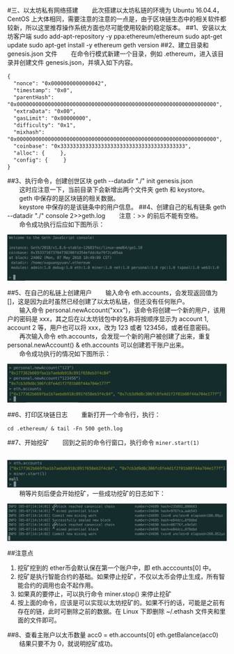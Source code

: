 #三、以太坊私有网络搭建
&nbsp;&nbsp;&nbsp;&nbsp;&nbsp;&nbsp;&nbsp;此次搭建以太坊私链的环境为 Ubuntu 16.04.4，CentOS 上大体相同，需要注意的注意的一点是，由于区块链生态中的相关软件都较新，所以这里推荐操作系统方面也尽可能使用较新的稳定版本。
##1、安装以太坊客户端
	sudo add-apt-repository -y ppa:ethereum/ethereum
	sudo apt-get update
	sudo apt-get install -y ethereum
	geth version
##2、建立目录和 genesis.json 文件
&nbsp;&nbsp;&nbsp;&nbsp;&nbsp;&nbsp;&nbsp;在命令行模式新建一个目录，例如 .ethereum，进入该目录并创建文件 genesis.json，并填入如下内容。
	
	{
	  "nonce": "0x0000000000000042",
	  "timestamp": "0x0",
	  "parentHash": "0x0000000000000000000000000000000000000000000000000000000000000000",
	  "extraData": "0x00",
	  "gasLimit": "0x80000000",
	  "difficulty": "0x1",
	  "mixhash": "0x0000000000000000000000000000000000000000000000000000000000000000",
	  "coinbase": "0x3333333333333333333333333333333333333333",
	  "alloc": {     },
	  "config": {     }
	}

##3、执行命令，创建创世区块
	geth --datadir "./" init genesis.json
<br/>&nbsp;&nbsp;&nbsp;&nbsp;&nbsp;&nbsp;&nbsp;这时应注意一下，当前目录下会新增出两个文件夹 geth 和 keystore。
<br/>&nbsp;&nbsp;&nbsp;&nbsp;&nbsp;&nbsp;&nbsp;geth 中保存的是区块链的相关数据。
<br/>&nbsp;&nbsp;&nbsp;&nbsp;&nbsp;&nbsp;&nbsp;keystore 中保存的是该链条中的用户信息。
##4、创建自己的私有链条
	geth --datadir "./" console 2>>geth.log
&nbsp;&nbsp;&nbsp;&nbsp;&nbsp;&nbsp;&nbsp;注意：>> 的前后不能有空格。<br/>
&nbsp;&nbsp;&nbsp;&nbsp;&nbsp;&nbsp;&nbsp;命令成功执行后应如下图所示：

![创建私有链条](https://github.com/xuguangyuansh/macdown-docs/blob/master/img/xlab/create-private-chain.png?raw=true)

##5、在自己的私链上创建用户
&nbsp;&nbsp;&nbsp;&nbsp;&nbsp;&nbsp;&nbsp;输入命令 eth.accounts，会发现返回值为 []，这是因为此时虽然已经创建了以太坊私链，但还没有任何账户。
<br/>&nbsp;&nbsp;&nbsp;&nbsp;&nbsp;&nbsp;&nbsp;输入命令 personal.newAccount("xxx")，该命令将创建一个新的用户，该用户的密码是 xxx，其之后在以太坊钱包中的名称将按顺序显示为 account 1, account 2 等，用户也可以将 xxx，改为 123 或者 123456，或者任意密码。
<br/>&nbsp;&nbsp;&nbsp;&nbsp;&nbsp;&nbsp;&nbsp;再次输入命令 eth.accounts，会发现一个新的用户被创建了出来，重复 personal.newAccount() & eth.accounts 可以创建若干账户出来。
<br/>&nbsp;&nbsp;&nbsp;&nbsp;&nbsp;&nbsp;&nbsp;命令成功执行的情况如下图所示：

![在私链上创建用户](https://github.com/xuguangyuansh/macdown-docs/blob/master/img/xlab/create-user-on-private-net.png?raw=true)

##6、打印区块链日志
&nbsp;&nbsp;&nbsp;&nbsp;&nbsp;&nbsp;&nbsp;重新打开一个命令行，执行：

```
cd .ethereum/ & tail -Fn 500 geth.log
```
##7、开始挖矿
&nbsp;&nbsp;&nbsp;&nbsp;&nbsp;&nbsp;&nbsp;回到之前的命令行窗口，执行命令 ```miner.start(1)```

<br/>![开发挖矿](https://github.com/xuguangyuansh/macdown-docs/blob/master/img/xlab/begin-mine.png?raw=true)
<br/>&nbsp;&nbsp;&nbsp;&nbsp;&nbsp;&nbsp;&nbsp;稍等片刻后便会开始挖矿，一些成功挖矿的日志如下：

![一些挖矿日志](https://github.com/xuguangyuansh/macdown-docs/blob/master/img/xlab/has-mined.png?raw=true)

##注意点
1. 挖矿挖到的 ether币会默认保在第一个账户中，即 eth.acccounts[0] 中。
2. 挖矿是执行智能合约的基础。如果停止挖矿，不仅以太币会停止生成，所有智能合约的调用也会不起作用。
3. 如果真的要停止，可以执行命令 miner.stop() 来停止挖矿
4. 按上面的命令，应该是可以实现以太坊挖矿的。如果不行的话，可能是之前有存在的链，此时可删除之前的数据。在 Linux 下即删除 ~/.ethash 文件夹和里面的文件即可。

##8、查看主账户以太币数量
	acc0 = eth.accounts[0]
	eth.getBalance(acc0)
<br/>&nbsp;&nbsp;&nbsp;&nbsp;&nbsp;&nbsp;&nbsp;结果只要不为 0，就说明挖矿成功。








